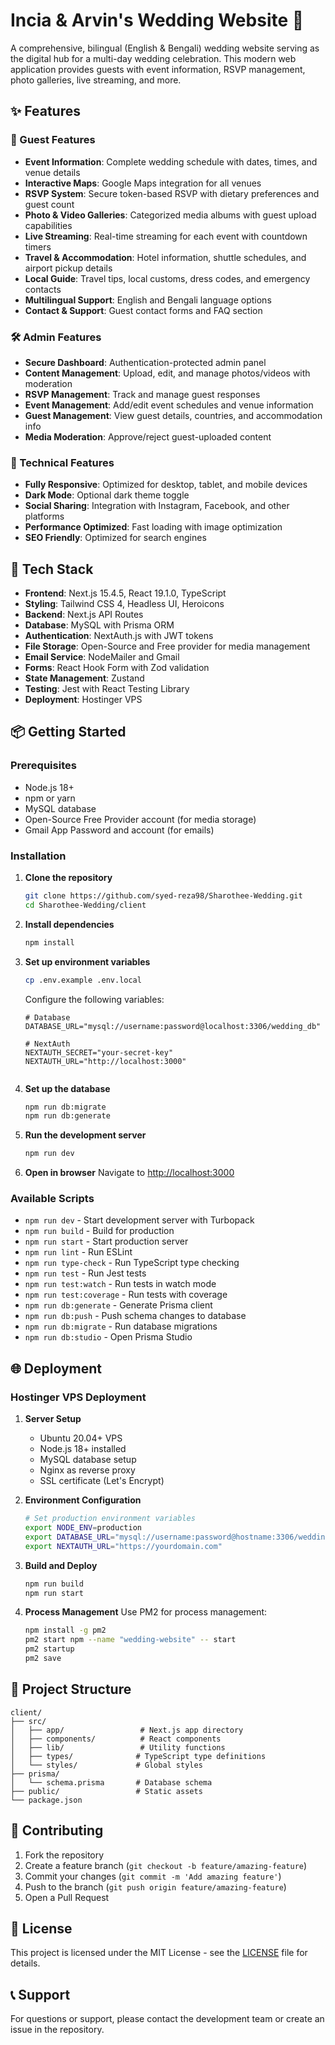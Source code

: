 # Incia & Arvin's Wedding Website 💍

A comprehensive, bilingual (English & Bengali) wedding website serving as the digital hub for a multi-day wedding celebration. This modern web application provides guests with event information, RSVP management, photo galleries, live streaming, and more.

## ✨ Features

### 🔔 Guest Features
- **Event Information**: Complete wedding schedule with dates, times, and venue details
- **Interactive Maps**: Google Maps integration for all venues
- **RSVP System**: Secure token-based RSVP with dietary preferences and guest count
- **Photo & Video Galleries**: Categorized media albums with guest upload capabilities
- **Live Streaming**: Real-time streaming for each event with countdown timers
- **Travel & Accommodation**: Hotel information, shuttle schedules, and airport pickup details
- **Local Guide**: Travel tips, local customs, dress codes, and emergency contacts
- **Multilingual Support**: English and Bengali language options
- **Contact & Support**: Guest contact forms and FAQ section

### 🛠️ Admin Features
- **Secure Dashboard**: Authentication-protected admin panel
- **Content Management**: Upload, edit, and manage photos/videos with moderation
- **RSVP Management**: Track and manage guest responses
- **Event Management**: Add/edit event schedules and venue information
- **Guest Management**: View guest details, countries, and accommodation info
- **Media Moderation**: Approve/reject guest-uploaded content

### 📱 Technical Features
- **Fully Responsive**: Optimized for desktop, tablet, and mobile devices
- **Dark Mode**: Optional dark theme toggle
- **Social Sharing**: Integration with Instagram, Facebook, and other platforms
- **Performance Optimized**: Fast loading with image optimization
- **SEO Friendly**: Optimized for search engines

## 🚀 Tech Stack

- **Frontend**: Next.js 15.4.5, React 19.1.0, TypeScript
- **Styling**: Tailwind CSS 4, Headless UI, Heroicons
- **Backend**: Next.js API Routes
- **Database**: MySQL with Prisma ORM
- **Authentication**: NextAuth.js with JWT tokens
- **File Storage**: Open-Source and Free provider for media management
- **Email Service**: NodeMailer and Gmail
- **Forms**: React Hook Form with Zod validation
- **State Management**: Zustand
- **Testing**: Jest with React Testing Library
- **Deployment**: Hostinger VPS

## 📦 Getting Started

### Prerequisites
- Node.js 18+ 
- npm or yarn
- MySQL database
- Open-Source Free Provider account (for media storage)
- Gmail App Password and account (for emails)

### Installation

1. **Clone the repository**
   ```bash
   git clone https://github.com/syed-reza98/Sharothee-Wedding.git
   cd Sharothee-Wedding/client
   ```

2. **Install dependencies**
   ```bash
   npm install
   ```

3. **Set up environment variables**
   ```bash
   cp .env.example .env.local
   ```
   Configure the following variables:
   ```env
   # Database
   DATABASE_URL="mysql://username:password@localhost:3306/wedding_db"
   
   # NextAuth
   NEXTAUTH_SECRET="your-secret-key"
   NEXTAUTH_URL="http://localhost:3000"
   

   ```

4. **Set up the database**
   ```bash
   npm run db:migrate
   npm run db:generate
   ```

5. **Run the development server**
   ```bash
   npm run dev
   ```

6. **Open in browser**
   Navigate to [http://localhost:3000](http://localhost:3000)

### Available Scripts

- `npm run dev` - Start development server with Turbopack
- `npm run build` - Build for production
- `npm run start` - Start production server
- `npm run lint` - Run ESLint
- `npm run type-check` - Run TypeScript type checking
- `npm run test` - Run Jest tests
- `npm run test:watch` - Run tests in watch mode
- `npm run test:coverage` - Run tests with coverage
- `npm run db:generate` - Generate Prisma client
- `npm run db:push` - Push schema changes to database
- `npm run db:migrate` - Run database migrations
- `npm run db:studio` - Open Prisma Studio

## 🌐 Deployment

### Hostinger VPS Deployment

1. **Server Setup**
   - Ubuntu 20.04+ VPS
   - Node.js 18+ installed
   - MySQL database setup
   - Nginx as reverse proxy
   - SSL certificate (Let's Encrypt)

2. **Environment Configuration**
   ```bash
   # Set production environment variables
   export NODE_ENV=production
   export DATABASE_URL="mysql://username:password@hostname:3306/wedding_db"
   export NEXTAUTH_URL="https://yourdomain.com"
   ```

3. **Build and Deploy**
   ```bash
   npm run build
   npm run start
   ```

4. **Process Management**
   Use PM2 for process management:
   ```bash
   npm install -g pm2
   pm2 start npm --name "wedding-website" -- start
   pm2 startup
   pm2 save
   ```

## 📁 Project Structure

```
client/
├── src/
│   ├── app/                 # Next.js app directory
│   ├── components/          # React components
│   ├── lib/                 # Utility functions
│   ├── types/              # TypeScript type definitions
│   └── styles/             # Global styles
├── prisma/
│   └── schema.prisma       # Database schema
├── public/                 # Static assets
└── package.json
```

## 🤝 Contributing

1. Fork the repository
2. Create a feature branch (`git checkout -b feature/amazing-feature`)
3. Commit your changes (`git commit -m 'Add amazing feature'`)
4. Push to the branch (`git push origin feature/amazing-feature`)
5. Open a Pull Request

## 📄 License

This project is licensed under the MIT License - see the [LICENSE](LICENSE) file for details.

## 📞 Support

For questions or support, please contact the development team or create an issue in the repository.

